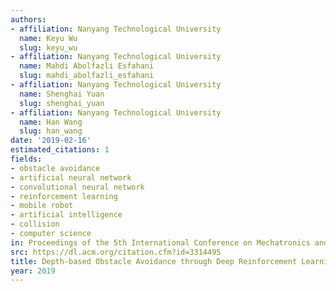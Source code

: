 ```yaml
---
authors:
- affiliation: Nanyang Technological University
  name: Keyu Wu
  slug: keyu_wu
- affiliation: Nanyang Technological University
  name: Mahdi Abolfazli Esfahani
  slug: mahdi_abolfazli_esfahani
- affiliation: Nanyang Technological University
  name: Shenghai Yuan
  slug: shenghai_yuan
- affiliation: Nanyang Technological University
  name: Han Wang
  slug: han_wang
date: '2019-02-16'
estimated_citations: 1
fields:
- obstacle avoidance
- artificial neural network
- convolutional neural network
- reinforcement learning
- mobile robot
- artificial intelligence
- collision
- computer science
in: Proceedings of the 5th International Conference on Mechatronics and Robotics Engineering
src: https://dl.acm.org/citation.cfm?id=3314495
title: Depth-based Obstacle Avoidance through Deep Reinforcement Learning
year: 2019
---
```

